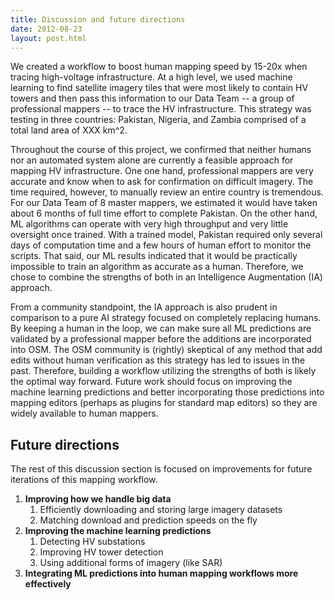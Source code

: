 ```yaml
---
title: Discussion and future directions
date: 2012-08-23
layout: post.html
---
```


We created a workflow to boost human mapping speed by 15-20x when tracing high-voltage infrastructure. At a high level, we used machine learning to find satellite imagery tiles that were most likely to contain HV towers and then pass this information to our Data Team -- a group of professional mappers -- to trace the HV infrastructure. This strategy was testing in three countries: Pakistan, Nigeria, and Zambia comprised of a total land area of XXX km^2.

Throughout the course of this project, we confirmed that neither humans nor an automated system alone are currently a feasible approach for mapping HV infrastructure. One one hand, professional mappers are very accurate and know when to ask for confirmation on difficult imagery. The time required, however, to manually review an entire country is tremendous. For our Data Team of 8 master mappers, we estimated it would have taken about 6 months of full time effort to complete Pakistan. On the other hand, ML algorithms can operate with very high throughput and very little oversight once trained. With a trained model, Pakistan required only several days of computation time and a few hours of human effort to monitor the scripts. That said, our ML results indicated that it would be practically impossible to train an algorithm as accurate as a human. Therefore, we chose to combine the strengths of both in an Intelligence Augmentation (IA) approach.

From a community standpoint, the IA approach is also prudent in comparison to a pure AI strategy focused on completely replacing humans. By keeping a human in the loop, we can make sure all ML predictions are validated by a professional mapper before the additions are incorporated into OSM. The OSM community is (rightly) skeptical of any method that add edits without human verification as this strategy has led to issues in the past. Therefore, building a workflow utilizing the strengths of both is likely the optimal way forward. Future work should focus on improving the machine learning predictions and better incorporating those predictions into mapping editors (perhaps as plugins for standard map editors) so they are widely available to human mappers.


## Future directions
The rest of this discussion section is focused on improvements for future iterations of this mapping workflow.

1. **Improving how we handle big data**
    1. Efficiently downloading and storing large imagery datasets
    1. Matching download and prediction speeds on the fly
1. **Improving the machine learning predictions**
    1. Detecting HV substations
    1. Improving HV tower detection
    1. Using additional forms of imagery (like SAR)
1. **Integrating ML predictions into human mapping workflows more effectively**
